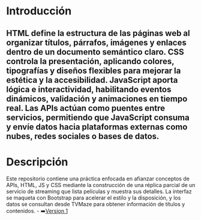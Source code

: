 # Introducción
HTML define la estructura de las páginas web al organizar títulos, párrafos, imágenes y enlaces dentro de un documento semántico claro. CSS controla la presentación, aplicando colores, tipografías y diseños flexibles para mejorar la estética y la accesibilidad. JavaScript aporta lógica e interactividad, habilitando eventos dinámicos, validación y animaciones en tiempo real. Las APIs actúan como puentes entre servicios, permitiendo que JavaScript consuma y envíe datos hacia plataformas externas como nubes, redes sociales o bases de datos.
---
# Descripción
Este repositorio contiene una práctica enfocada en afianzar conceptos de APIs, HTML, JS y CSS mediante la construcción de una réplica parcial de un servicio de streaming que lista películas y muestra sus detalles. La interfaz se maqueta con Bootstrap para acelerar el estilo y la disposición, y los datos se consultan desde TVMaze para obtener información de títulos y contenidos. - ➡️[Version 1](version1.md)

